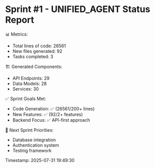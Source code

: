 
Sprint #1 - UNIFIED_AGENT Status Report
==================================================
📊 Metrics:
   - Total lines of code: 26561
   - New files generated: 92
   - Tasks completed: 3
   
🏗️ Generated Components:
   - API Endpoints: 29
   - Data Models: 28
   - Services: 30

✅ Sprint Goals Met:
   - Code Generation: ✅ (26561/200+ lines)
   - New Features: ✅ (92/2+ features)
   - Backend Focus: ✅ API-first approach
   
🎯 Next Sprint Priorities:
   - Database integration
   - Authentication system
   - Testing framework
   
Timestamp: 2025-07-31 19:49:30
